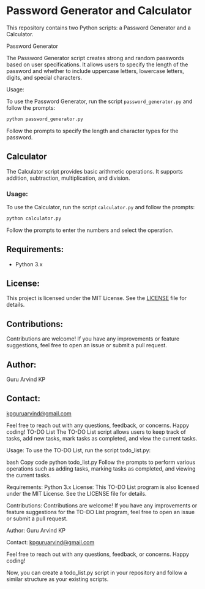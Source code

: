 # Password Generator and Calculator

This repository contains two Python scripts: a Password Generator and a Calculator.

 Password Generator

The Password Generator script creates strong and random passwords based on user specifications. It allows users to specify the length of the password and whether to include uppercase letters, lowercase letters, digits, and special characters.

Usage:

To use the Password Generator, run the script `password_generator.py` and follow the prompts:

```bash
python password_generator.py
```

Follow the prompts to specify the length and character types for the password.

## Calculator

The Calculator script provides basic arithmetic operations. It supports addition, subtraction, multiplication, and division.

### Usage:

To use the Calculator, run the script `calculator.py` and follow the prompts:

```bash
python calculator.py
```

Follow the prompts to enter the numbers and select the operation.

## Requirements:

- Python 3.x

## License:

This project is licensed under the MIT License. See the [LICENSE](LICENSE) file for details.

## Contributions:

Contributions are welcome! If you have any improvements or feature suggestions, feel free to open an issue or submit a pull request.

## Author:

Guru Arvind KP

## Contact:

kpguruarvind@gmail.com

Feel free to reach out with any questions, feedback, or concerns. Happy coding!
TO-DO List
The TO-DO List script allows users to keep track of tasks, add new tasks, mark tasks as completed, and view the current tasks.

Usage:
To use the TO-DO List, run the script todo_list.py:

bash
Copy code
python todo_list.py
Follow the prompts to perform various operations such as adding tasks, marking tasks as completed, and viewing the current tasks.

Requirements:
Python 3.x
License:
This TO-DO List program is also licensed under the MIT License. See the LICENSE file for details.

Contributions:
Contributions are welcome! If you have any improvements or feature suggestions for the TO-DO List program, feel free to open an issue or submit a pull request.

Author:
Guru Arvind KP

Contact:
kpguruarvind@gmail.com

Feel free to reach out with any questions, feedback, or concerns. Happy coding!

Now, you can create a todo_list.py script in your repository and follow a similar structure as your existing scripts.





